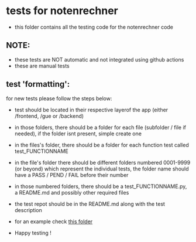 # tests for notenrechner
- this folder contains all the testing code for the notenrechner code



## NOTE:
- these tests are NOT automatic and not integrated using github actions
- these are manual tests


## test 'formatting':
for new tests please follow the steps below:
- test should be located in their respective layerof the app (either /frontend, /gue or /backend)
- in those folders, there should be a folder for each file (subfolder / file if needed), if the folder isnt present, simple create one
- in the files's folder, there should be a folder for each function test called test_FUNCTIONNAME
- in the file's folder there should be different folders numbered 0001-9999 (or beyond) which represent the individual tests, the folder name should have a PASS / PEND / FAIL before their number
- in those numbered folders, there should be a test_FUNCTIONNAME.py, a README.md and possibly other required files

- the test repot should be in the README.md along with the test description

- for an example check [this folder](./EXAMPLE_TEST/)

- Happy testing !
